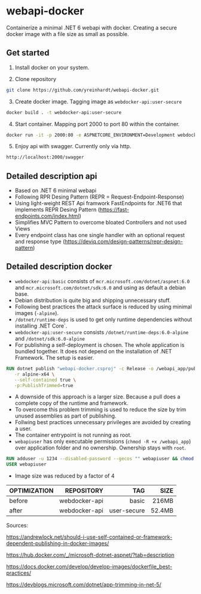 # webapi-docker

Containerize a minimal .NET 6 webapi with docker. Creating a secure docker image with a file size as small as possible. 

## Get started

1. Install docker on your system.

2. Clone repository
```bash 
git clone https://github.com/yreinhardt/webapi-docker.git
```
3. Create docker image. Tagging image as `webdocker-api:user-secure`
```bash 
docker build . -t webdocker-api:user-secure
```
4. Start container. Mapping port 2000 to port 80 within the container.
```bash 
docker run -it -p 2000:80 -e ASPNETCORE_ENVIRONMENT=Development webdocker-api:user-secure
```
5. Enjoy api with swagger. Currently only via http.
```bash 
http://localhost:2000/swagger
```

## Detailed description api

- Based on .NET 6 minimal webapi
- Following RPR Desing Pattern (REPR = Request-Endpoint-Response)
- Using light-weight REST Api framwork FastEndpoints for .NET6 that implements REPR Desing Pattern (https://fast-endpoints.com/index.html)
- Simplifies MVC Pattern to overcome bloated Controllers and not used Views
- Every endpoint class has one single handler with an optional request and response type (https://deviq.com/design-patterns/repr-design-pattern)


## Detailed description docker

- `webdocker-api:basic` consists of `mcr.microsoft.com/dotnet/aspnet:6.0` and `mcr.microsoft.com/dotnet/sdk:6.0` and using as default a debian base. 
- Debian distribution is quite big and shipping unnecessary stuff. 
- Following best practices the attack surface is reduced by using minimal images (`-alpine`).
- `/dotnet/runtime-deps` is used to get only runtime dependencies without installing .NET Core`.
- `webdocker-api:user-secure` consists `/dotnet/runtime-deps:6.0-alpine` and `/dotnet/sdk:6.0-alpine`
- For publishing a self-deployment is chosen. The whole application is bundled together. It does not depend on the installation of .NET Framework. The setup is easier.
```dockerfile
RUN dotnet publish "webapi-docker.csproj" -c Release -o /webapi_app/publish \
   -r alpine-x64 \
   --self-contained true \
   -p:PublishTrimmed=true
```
- A downside of this approach is a larger size. Because a pull does a complete copy of the runtime and framework.
- To overcome this problem trimming is used to reduce the size by trim unused assemblies as part of publishing.
- Follwing best practices unnecessary privileges are avoided by creating a user.
- The container entrypoint is not running as root.
- `webapiuser` has only executable permissions (`chmod -R +x /webapi_app`) over application folder and no ownership. Ownership stays with `root`.

```dockerfile
RUN adduser -u 1234 --disabled-password --gecos "" webapiuser && chmod -R +x /webapi_app
USER webapiuser
```
- Image size was reduced by a factor of 4

<center>

| OPTIMIZATION | REPOSITORY   |      TAG      |  SIZE   |
|----------|-------------:|------:|------:|
| before   | webdocker-api   |  basic | 216MB |
| after  | webdocker-api   |    user-secure   |   52.4MB |

</center>

Sources:

https://andrewlock.net/should-i-use-self-contained-or-framework-dependent-publishing-in-docker-images/

https://hub.docker.com/_/microsoft-dotnet-aspnet/?tab=description

https://docs.docker.com/develop/develop-images/dockerfile_best-practices/

https://devblogs.microsoft.com/dotnet/app-trimming-in-net-5/